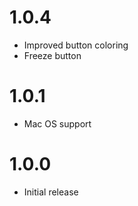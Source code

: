 # 1.0.4
- Improved button coloring
- Freeze button

# 1.0.1
- Mac OS support

# 1.0.0
- Initial release

